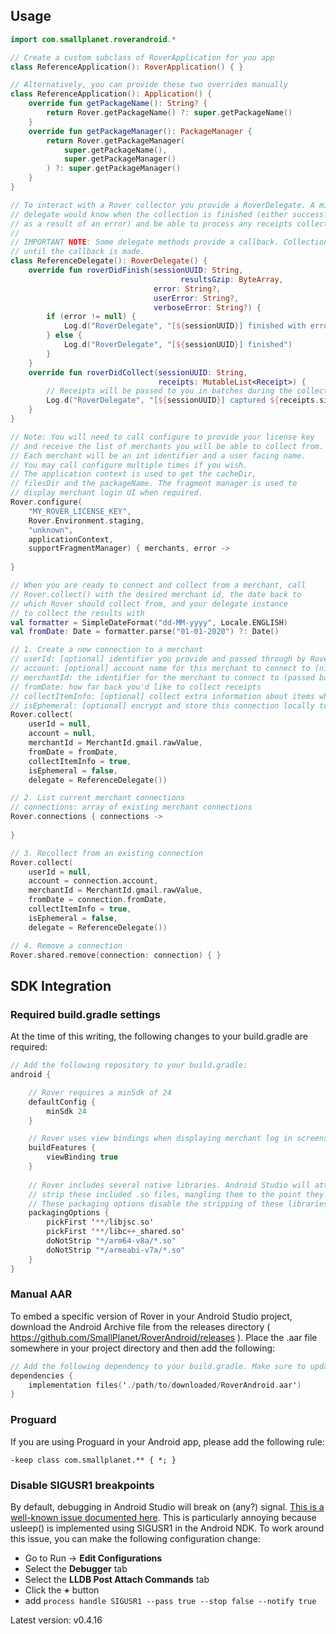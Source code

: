 ## Usage

```kotlin
import com.smallplanet.roverandroid.*

// Create a custom subclass of RoverApplication for you app
class ReferenceApplication(): RoverApplication() { }

// Alternatively, you can provide these two overrides manually
class ReferenceApplication(): Application() {
    override fun getPackageName(): String? {
        return Rover.getPackageName() ?: super.getPackageName()
    }
    override fun getPackageManager(): PackageManager {
        return Rover.getPackageManager(
            super.getPackageName(),
            super.getPackageManager()
        ) ?: super.getPackageManager()
    }
}
```

```kotlin
// To interact with a Rover collector you provide a RoverDelegate. A minimal
// delegate would know when the collection is finished (either successfully or
// as a result of an error) and be able to process any receipts collected.
//
// IMPORTANT NOTE: Some delegate methods provide a callback. Collection will not continue
// until the callback is made.
class ReferenceDelegate(): RoverDelegate() {
    override fun roverDidFinish(sessionUUID: String,
						    		  resultsGzip: ByteArray,
                                error: String?,
                                userError: String?,
                                verboseError: String?) {
        if (error != null) {
            Log.d("RoverDelegate", "[${sessionUUID}] finished with error: ${error}")
        } else {
            Log.d("RoverDelegate", "[${sessionUUID}] finished")
        }
    }
    override fun roverDidCollect(sessionUUID: String,
                                 receipts: MutableList<Receipt>) {
        // Receipts will be passed to you in batches during the collection process
        Log.d("RoverDelegate", "[${sessionUUID}] captured ${receipts.size} receipts")
    }
}

```

```kotlin
// Note: You will need to call configure to provide your license key
// and receive the list of merchants you will be able to collect from.
// Each merchant will be an int identifier and a user facing name.
// You may call configure multiple times if you wish.
// The application context is used to get the cacheDir, 
// filesDir and the packageName. The fragment manager is used to
// display merchant login UI when required.
Rover.configure(
    "MY_ROVER_LICENSE_KEY",
    Rover.Environment.staging,
    "unknown",
    applicationContext, 
    supportFragmentManager) { merchants, error ->
	
}

// When you are ready to connect and collect from a merchant, call 
// Rover.collect() with the desired merchant id, the date back to
// which Rover should collect from, and your delegate instance
// to collect the results with
val formatter = SimpleDateFormat("dd-MM-yyyy", Locale.ENGLISH)
val fromDate: Date = formatter.parse("01-01-2020") ?: Date()

// 1. Create a new connection to a merchant
// userId: [optional] identifier you provide and passed through by Rover
// account: [optional] account name for this merchant to connect to (nil for new connection)
// merchantId: the identifier for the merchant to connect to (passed back in configure merchants array)
// fromDate: how far back you'd like to collect receipts
// collectItemInfo: [optional] collect extra information about items when possible (like UPC)
// isEphemeral: [optional] encrypt and store this connection locally to reconnect at later date
Rover.collect(
	userId = null,
	account = null,
	merchantId = MerchantId.gmail.rawValue,
	fromDate = fromDate,
	collectItemInfo = true,
	isEphemeral = false,
	delegate = ReferenceDelegate())

// 2. List current merchant connections
// connections: array of existing merchant connections
Rover.connections { connections ->
	
}

// 3. Recollect from an existing connection
Rover.collect(
	userId = null,
	account = connection.account,
	merchantId = MerchantId.gmail.rawValue,
	fromDate = connection.fromDate,
	collectItemInfo = true,
	isEphemeral = false,
	delegate = ReferenceDelegate())

// 4. Remove a connection
Rover.shared.remove(connection: connection) { }

```

## SDK Integration

### Required build.gradle settings

At the time of this writing, the following changes to your build.gradle are required:


```kotlin
// Add the following repository to your build.gradle:
android {

	// Rover requires a minSdk of 24
	defaultConfig {
        minSdk 24
    }

	// Rover uses view bindings when displaying merchant log in screens
	buildFeatures {
		viewBinding true
	}
	
	// Rover includes several native libraries. Android Studio will attempt to automatically
	// strip these included .so files, mangling them to the point they will no longer work.
	// These packaging options disable the stripping of these libraries.
	packagingOptions {
		pickFirst '**/libjsc.so'
		pickFirst '**/libc++_shared.so'
		doNotStrip "*/arm64-v8a/*.so"
		doNotStrip "*/armeabi-v7a/*.so"
	}
}
```

### Manual AAR

To embed a specific version of Rover in your Android Studio project, download the Android Archive file from the releases directory ( https://github.com/SmallPlanet/RoverAndroid/releases ). Place the .aar file somewhere in your project directory and then
add the following:

```kotlin
// Add the following dependency to your build.gradle. Make sure to update the path correctly to your downloaded .aar file.
dependencies {
	implementation files('./path/to/downloaded/RoverAndroid.aar')
}
```

### Proguard

If you are using Proguard in your Android app, please add the following rule:

```
-keep class com.smallplanet.** { *; }
```

### Disable SIGUSR1 breakpoints

By default, debugging in Android Studio will break on (any?) signal. [This is a well-known issue documented here](https://issuetracker.google.com/issues/240007217?pli=1). This is particularly annoying because usleep() is implemented using SIGUSR1 in the Android NDK. To work around this issue, you can make the following configuration change:

- Go to Run -> **Edit Configurations**
- Select the **Debugger** tab
- Select the **LLDB Post Attach Commands** tab
- Click the **+** button
- add ```process handle SIGUSR1 --pass true --stop false --notify true```


Latest version: v0.4.16
